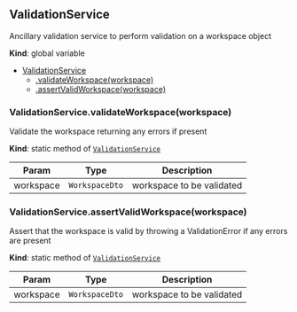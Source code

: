 <a name="ValidationService"></a>

## ValidationService

Ancillary validation service to perform validation on a workspace object

**Kind**: global variable

- [ValidationService](#ValidationService)
  - [.validateWorkspace(workspace)](#ValidationService.validateWorkspace)
  - [.assertValidWorkspace(workspace)](#ValidationService.assertValidWorkspace)

<a name="ValidationService.validateWorkspace"></a>

### ValidationService.validateWorkspace(workspace)

Validate the workspace returning any errors if present

**Kind**: static method of [<code>ValidationService</code>](#ValidationService)

| Param     | Type                      | Description               |
| --------- | ------------------------- | ------------------------- |
| workspace | <code>WorkspaceDto</code> | workspace to be validated |

<a name="ValidationService.assertValidWorkspace"></a>

### ValidationService.assertValidWorkspace(workspace)

Assert that the workspace is valid by throwing a ValidationError if any errors are present

**Kind**: static method of [<code>ValidationService</code>](#ValidationService)

| Param     | Type                      | Description               |
| --------- | ------------------------- | ------------------------- |
| workspace | <code>WorkspaceDto</code> | workspace to be validated |
